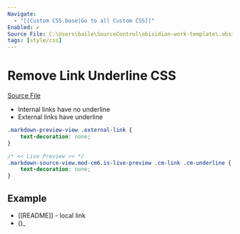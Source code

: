 ```yaml
---
Navigate:
  - "[[Custom CSS.base|Go to all Custom CSS]]"
Enabled: ✔️
Source File: C:\Users\baile\SourceControl\obisidian-work-template\.obsidian\snippets\remove_link_underline.css
tags: [style/css]
---
```

# Remove Link Underline CSS

[Source File](file:///C:/Users/baile/SourceControl/obisidian-work-template/.obsidian/snippets/remove_link_underline.css)

- Internal links have no underline
- External links have underline

```css
.markdown-preview-view .external-link {
    text-decoration: none;
}

/* << Live Preview >> */
.markdown-source-view.mod-cm6.is-live-preview .cm-link .cm-underline {
    text-decoration: none;
}
```


## Example

- [[README]] - local link
- ()_